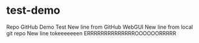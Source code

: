# test-demo
Repo GitHub Demo Test
New line from GitHub WebGUI
New line from local git repo
New line tokeeeeeeen
ERRRRRRRRRRRRRROOOOOORRRRR
